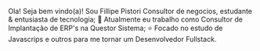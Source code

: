 Ola! Seja bem vindo(a)!
Sou Fillipe Pistori
Consultor de negocios, estudante & entusiasta de tecnologia;
💼 Atualmente eu trabalho como Consultor de Implantação de ERP's na Questor Sistema;
⭐ Focado no estudo de Javascrips e outros para me tornar um Desenvolvedor Fullstack.

